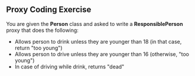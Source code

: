 ## Proxy Coding Exercise
You are given the **Person** class and asked to write a **ResponsiblePerson** proxy 
that does the following:

* Allows person to drink unless they are younger than 18 (in that case, return "too young")
* Allows person to drive unless they are younger than 16 (otherwise, "too young")
* In case of driving while drink, returns "dead"